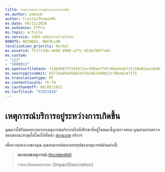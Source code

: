```yaml
---
title: เหตุการณ์บริการอยู่ระหว่างการเกิดขึ้น
ms.author: pebaum
author: CrystalThomasMS
ms.date: 04/21/2020
ms.audience: ITPro
ms.topic: article
ms.service: o365-administration
ROBOTS: NOINDEX, NOFOLLOW
localization_priority: Normal
ms.assetid: f57713db-eb98-4980-a7fc-b53bf80f7e81
ms.custom:
- "113"
- "1600012"
ms.openlocfilehash: f146d06757543671ec349ae7f97c0da4eab715158a01aecbe86d07094a582d01
ms.sourcegitcommit: b5f7da89a650d2915dc652449623c78be6247175
ms.translationtype: MT
ms.contentlocale: th-TH
ms.lasthandoff: 08/05/2021
ms.locfileid: "53921818"
---
```

# <a name="service-incident-in-progress"></a>เหตุการณ์บริการอยู่ระหว่างการเกิดขึ้น

คุณอาจได้รับผลกระทบจากเหตุการณ์บริการหรือที่ปรึกษาที่อยู่ในขณะนี้ถูกตรวจสอบ คุณสามารถตรวจสอบสถานะล่าสุดได้โดยไปที่หน้า [สถานภาพ](https://admin.microsoft.com/adminportal/home#/servicehealth) บริการ
  
เพื่อความสะดวกของคุณ คุณสามารถค้นหาบทสรุปของเหตุการณ์ด้านล่างนี้:
  
> **หมายเลขเหตุการณ์:**[{IncidentId}](https://admin.microsoft.com/adminportal/home#/servicehealth)
    
> รายละเอียดผลกระทบ: {ImpactDescription}
